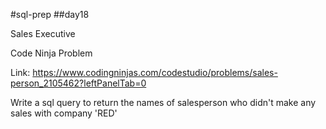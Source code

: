 #sql-prep
##day18

Sales Executive

Code Ninja Problem

Link:
https://www.codingninjas.com/codestudio/problems/sales-person_2105462?leftPanelTab=0

Write a sql query to return the names of salesperson who didn't make any sales with company 'RED'